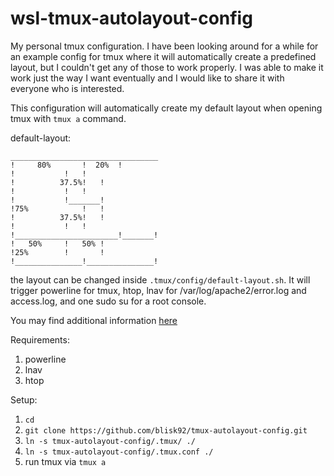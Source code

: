 # wsl-tmux-autolayout-config
My personal tmux configuration. I have been looking around for a while for an example config for tmux where it will automatically create a predefined layout, but I couldn't get any of those to work properly.
I was able to make it work just the way I want eventually and I would like to share it with everyone who is interested.

This configuration will automatically create my default layout when opening tmux with `tmux a` command.

default-layout:

	_________________________________
	! 	  80%		!  20%	!
	! 			!  	!
	! 		   37.5%! 	!
	! 			!  	!
	! 			!_______!
	!75% 			! 	!
	! 		   37.5%! 	!
	! 			!	!
	!_______________________!_______!
	! 	50%    	!  	50%	!
	!25% 		! 		!
	!_______________!_______________!


the layout can be changed inside `.tmux/config/default-layout.sh`.
It will trigger powerline for tmux, htop, lnav for /var/log/apache2/error.log and access.log, and one sudo su for a root console.

You may find additional information [here](http://man.openbsd.org/OpenBSD-current/man1/tmux.1)

Requirements:
1. powerline
2. lnav
3. htop

Setup:
1. `cd`
2. `git clone https://github.com/blisk92/tmux-autolayout-config.git`
3. `ln -s tmux-autolayout-config/.tmux/ ./`
4. `ln -s tmux-autolayout-config/.tmux.conf ./`
5. run tmux via `tmux a`
